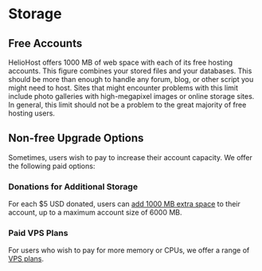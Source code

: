 # Storage

## Free Accounts

HelioHost offers 1000 MB of web space with each of its free hosting accounts. This figure combines your stored files and your databases. This should be more than enough to handle any forum, blog, or other script you might need to host. Sites that might encounter problems with this limit include photo galleries with high-megapixel images or online storage sites. In general, this limit should not be a problem to the great majority of free hosting users.

## Non-free Upgrade Options

Sometimes, users wish to pay to increase their account capacity. We offer the following paid options:

### Donations for Additional Storage

For each $5 USD donated, users can [add 1000 MB extra space](../accounts/donation-increase-storage.md) to their account, up to a maximum account size of 6000 MB.

### Paid VPS Plans

For users who wish to pay for more memory or CPUs, we offer a range of [VPS plans](https://heliohost.org/vps/).